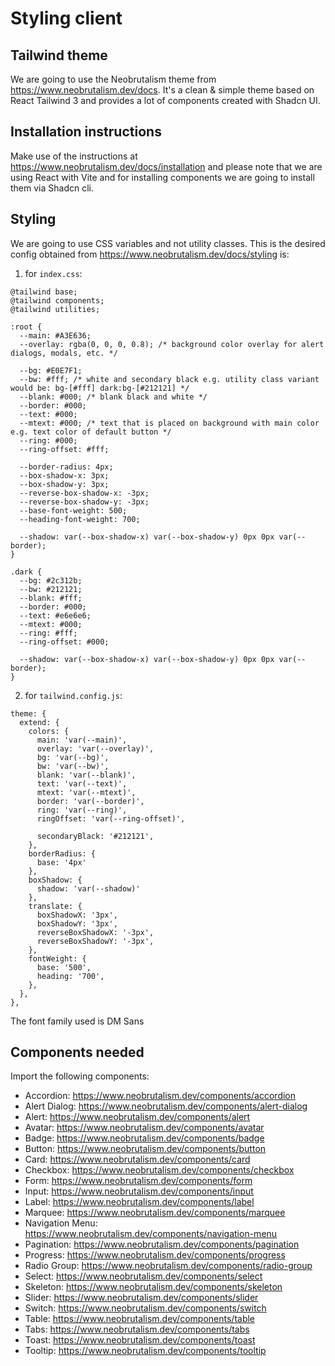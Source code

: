 # Styling client

## Tailwind theme
We are going to use the Neobrutalism theme from https://www.neobrutalism.dev/docs. It's a clean & simple theme based on React Tailwind 3 and provides a lot of components created with Shadcn UI.

## Installation instructions
Make use of the instructions at https://www.neobrutalism.dev/docs/installation and please note that we are using React with Vite and for installing components we are going to install them via Shadcn cli.

## Styling
We are going to use CSS variables and not utility classes. This is the desired config obtained from https://www.neobrutalism.dev/docs/styling is:
1. for `index.css`:
```
@tailwind base;
@tailwind components;
@tailwind utilities;
  
:root {
  --main: #A3E636;
  --overlay: rgba(0, 0, 0, 0.8); /* background color overlay for alert dialogs, modals, etc. */

  --bg: #E0E7F1;
  --bw: #fff; /* white and secondary black e.g. utility class variant would be: bg-[#fff] dark:bg-[#212121] */
  --blank: #000; /* blank black and white */
  --border: #000;
  --text: #000;
  --mtext: #000; /* text that is placed on background with main color e.g. text color of default button */
  --ring: #000;
  --ring-offset: #fff;

  --border-radius: 4px;
  --box-shadow-x: 3px;
  --box-shadow-y: 3px;
  --reverse-box-shadow-x: -3px;
  --reverse-box-shadow-y: -3px;
  --base-font-weight: 500;
  --heading-font-weight: 700;

  --shadow: var(--box-shadow-x) var(--box-shadow-y) 0px 0px var(--border);
}

.dark {
  --bg: #2c312b;
  --bw: #212121;
  --blank: #fff;
  --border: #000;
  --text: #e6e6e6;
  --mtext: #000;
  --ring: #fff;
  --ring-offset: #000;

  --shadow: var(--box-shadow-x) var(--box-shadow-y) 0px 0px var(--border);
}
```

2. for `tailwind.config.js`:
```
theme: {
  extend: {
    colors: {
      main: 'var(--main)',
      overlay: 'var(--overlay)',
      bg: 'var(--bg)',
      bw: 'var(--bw)',
      blank: 'var(--blank)',
      text: 'var(--text)',
      mtext: 'var(--mtext)',
      border: 'var(--border)',
      ring: 'var(--ring)',
      ringOffset: 'var(--ring-offset)',
      
      secondaryBlack: '#212121', 
    },
    borderRadius: {
      base: '4px'
    },
    boxShadow: {
      shadow: 'var(--shadow)'
    },
    translate: {
      boxShadowX: '3px',
      boxShadowY: '3px',
      reverseBoxShadowX: '-3px',
      reverseBoxShadowY: '-3px',
    },
    fontWeight: {
      base: '500',
      heading: '700',
    },
  },
},
```

The font family used is DM Sans

## Components needed
Import the following components:
- Accordion: https://www.neobrutalism.dev/components/accordion
- Alert Dialog: https://www.neobrutalism.dev/components/alert-dialog
- Alert: https://www.neobrutalism.dev/components/alert
- Avatar: https://www.neobrutalism.dev/components/avatar
- Badge: https://www.neobrutalism.dev/components/badge
- Button: https://www.neobrutalism.dev/components/button
- Card: https://www.neobrutalism.dev/components/card
- Checkbox: https://www.neobrutalism.dev/components/checkbox
- Form: https://www.neobrutalism.dev/components/form
- Input: https://www.neobrutalism.dev/components/input
- Label: https://www.neobrutalism.dev/components/label
- Marquee: https://www.neobrutalism.dev/components/marquee
- Navigation Menu: https://www.neobrutalism.dev/components/navigation-menu
- Pagination: https://www.neobrutalism.dev/components/pagination
- Progress: https://www.neobrutalism.dev/components/progress
- Radio Group: https://www.neobrutalism.dev/components/radio-group
- Select: https://www.neobrutalism.dev/components/select
- Skeleton: https://www.neobrutalism.dev/components/skeleton
- Slider: https://www.neobrutalism.dev/components/slider
- Switch: https://www.neobrutalism.dev/components/switch
- Table: https://www.neobrutalism.dev/components/table
- Tabs: https://www.neobrutalism.dev/components/tabs
- Toast: https://www.neobrutalism.dev/components/toast
- Tooltip: https://www.neobrutalism.dev/components/tooltip